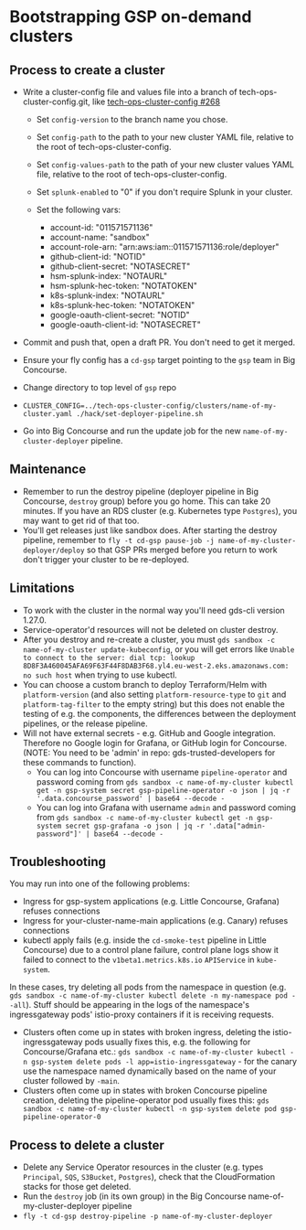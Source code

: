 # Bootstrapping GSP on-demand clusters

## Process to create a cluster

* Write a cluster-config file and values file into a branch of tech-ops-cluster-config.git, like [tech-ops-cluster-config #268](https://github.com/alphagov/tech-ops-cluster-config/pull/268/files)
  * Set `config-version` to the branch name you chose.
  * Set `config-path` to the path to your new cluster YAML file, relative to the root of tech-ops-cluster-config.
  * Set `config-values-path` to the path of your new cluster values YAML file, relative to the root of tech-ops-cluster-config.
  * Set `splunk-enabled` to "0" if you don't require Splunk in your cluster.

  * Set the following vars:
      * account-id: "011571571136"
      * account-name: "sandbox"
      * account-role-arn: "arn:aws:iam::011571571136:role/deployer"
      * github-client-id: "NOTID"
      * github-client-secret: "NOTASECRET"
      * hsm-splunk-index: "NOTAURL"
      * hsm-splunk-hec-token: "NOTATOKEN"
      * k8s-splunk-index: "NOTAURL"
      * k8s-splunk-hec-token: "NOTATOKEN"
      * google-oauth-client-secret: "NOTID"
      * google-oauth-client-id: "NOTASECRET"

* Commit and push that, open a draft PR. You don't need to get it merged.
* Ensure your fly config has a `cd-gsp` target pointing to the `gsp` team in Big Concourse.
* Change directory to top level of `gsp` repo
* `CLUSTER_CONFIG=../tech-ops-cluster-config/clusters/name-of-my-cluster.yaml ./hack/set-deployer-pipeline.sh`
* Go into Big Concourse and run the update job for the new `name-of-my-cluster-deployer` pipeline.

## Maintenance

* Remember to run the destroy pipeline (deployer pipeline in Big Concourse, `destroy` group) before you go home. This can take 20 minutes. If you have an RDS cluster (e.g. Kubernetes type `Postgres`), you may want to get rid of that too.
* You'll get releases just like sandbox does. After starting the destroy pipeline, remember to `fly -t cd-gsp pause-job -j name-of-my-cluster-deployer/deploy` so that GSP PRs merged before you return to work don't trigger your cluster to be re-deployed.

## Limitations

* To work with the cluster in the normal way you'll need gds-cli version 1.27.0.
* Service-operator'd resources will not be deleted on cluster destroy.
* After you destroy and re-create a cluster, you must `gds sandbox -c name-of-my-cluster update-kubeconfig`, or you will get errors like `Unable to connect to the server: dial tcp: lookup 8D8F3A460045AFA69F63F44F8DAB3F68.yl4.eu-west-2.eks.amazonaws.com: no such host` when trying to use kubectl.
* You can choose a custom branch to deploy Terraform/Helm with `platform-version` (and also setting `platform-resource-type` to `git` and `platform-tag-filter` to the empty string) but this does not enable the testing of e.g. the components, the differences between the deployment pipelines, or the release pipeline.
* Will not have external secrets - e.g. GitHub and Google integration. Therefore no Google login for Grafana, or GitHub login for Concourse. (NOTE: You need to be 'admin' in repo: gds-trusted-developers for these commands to function).
  * You can log into Concourse with username `pipeline-operator` and password coming from `gds sandbox -c name-of-my-cluster kubectl get -n gsp-system secret gsp-pipeline-operator -o json | jq -r '.data.concourse_password' | base64 --decode -`
  * You can log into Grafana with username `admin` and password coming from `gds sandbox -c name-of-my-cluster kubectl get -n gsp-system secret gsp-grafana -o json | jq -r '.data["admin-password"]' | base64 --decode -`

## Troubleshooting

You may run into one of the following problems:
* Ingress for gsp-system applications (e.g. Little Concourse, Grafana) refuses connections
* Ingress for your-cluster-name-main applications (e.g. Canary) refuses connections
* kubectl apply fails (e.g. inside the `cd-smoke-test` pipeline in Little Concourse) due to a control plane failure, control plane logs show it failed to connect to the `v1beta1.metrics.k8s.io` `APIService` in `kube-system`.

In these cases, try deleting all pods from the namespace in question (e.g. `gds sandbox -c name-of-my-cluster kubectl delete -n my-namespace pod --all`). Stuff should be appearing in the logs of the namespace's ingressgateway pods' istio-proxy containers if it is receiving requests.

* Clusters often come up in states with broken ingress, deleting the istio-ingressgateway pods usually fixes this, e.g. the following for Concourse/Grafana etc.: `gds sandbox -c name-of-my-cluster kubectl -n gsp-system delete pods -l app=istio-ingressgateway` - for the canary use the namespace named dynamically based on the name of your cluster followed by `-main`.
* Clusters often come up in states with broken Concourse pipeline creation, deleting the pipeline-operator pod usually fixes this: `gds sandbox -c name-of-my-cluster kubectl -n gsp-system delete pod gsp-pipeline-operator-0`

## Process to delete a cluster

* Delete any Service Operator resources in the cluster (e.g. types `Principal`, `SQS`, `S3Bucket`, `Postgres`), check that the CloudFormation stacks for those get deleted.
* Run the `destroy` job (in its own group) in the Big Concourse name-of-my-cluster-deployer pipeline
* `fly -t cd-gsp destroy-pipeline -p name-of-my-cluster-deployer`
